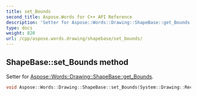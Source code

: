 ```yaml
---
title: set_Bounds
second_title: Aspose.Words for C++ API Reference
description: 'Setter for Aspose::Words::Drawing::ShapeBase::get_Bounds.'
type: docs
weight: 820
url: /cpp/aspose.words.drawing/shapebase/set_bounds/
---
```

## ShapeBase::set_Bounds method


Setter for [Aspose::Words::Drawing::ShapeBase::get_Bounds](../get_bounds/).

```cpp
void Aspose::Words::Drawing::ShapeBase::set_Bounds(System::Drawing::RectangleF value)
```

